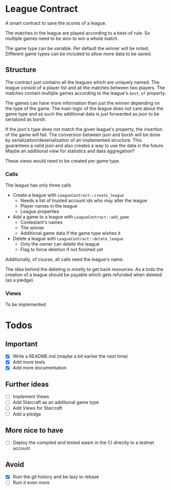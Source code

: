 # League Contract

A smart contract to save the scores of a league.

The matches in the league are played according to a best-of rule.
So multiple games need to be won to win a whole match.

The game type can be variable. 
Per default the winner will be noted.
Different game types can be included to allow more data to be saved.

## Structure

The contract just contains all the leagues which are uniquely named.
The league consist of a player list and all the matches between two players.
The matches contain multiple games according to the league's ``best_of`` property.

The games can have more information than just the winner depending on the type of the game.
The main logic of the league does not care about the game type 
  and as such the additional data is just forwarded as json to be serialized as borsh.

If the json's type does not match the given league's property, the insertion of the game will fail.
The conversion between json and borsh will be done 
  by serialization/deserialization of an implemented structure.
This guarantees a valid json and also creates a way to use the data in the future.
Maybe an additional view for statistics and data aggregation?

These views would need to be created per game type.

### Calls

The league has only three calls

- Create a league with ``LeagueContract::create_league``
  - Needs a list of trusted account ids who may alter the league
  - Player names in the league
  - League properties 
- Add a game to a league with ``LeagueContract::add_game``
  - Contestant's names
  - The winner
  - Additional game data if the game type wishes it  
- Delete a league with ``LeagueContract::delete_league``
  - Only the owner can delete the league
  - Flag to force deletion if not finished yet  

Additionally, of course, all calls need the league's name.

The idea behind the deleting is mostly to get back resources.
As a todo the creation of a league should be payable 
  which gets refunded when deleted (as a pledge).

### Views

To be implemented

# Todos

## Important

- [x] Write a README.md (maybe a bit earlier the next time)
- [x] Add more tests
- [x] Add more documentation

## Further ideas

- [ ] Implement Views
- [ ] Add Starcraft as an additional game type
- [ ] Add Views for Starcraft
- [ ] Add a pledge

## More nice to have

- [ ] Deploy the compiled and tested wasm in the CI directly to a testnet account 

## Avoid

- [x] Ruin the git history and be lazy to rebase
- [ ] Ruin it even more
